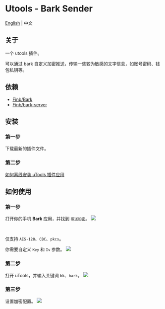 # Utools - Bark Sender

[English](../README.md) | 中文
## 关于
一个 utools 插件。

可以通过 bark 自定义加密推送，传输一些较为敏感的文字信息，如账号密码、钱包私钥等。

## 依赖
* [Finb/Bark](https://github.com/Finb/Bark) 
* [Finb/bark-server](https://github.com/Finb/bark-server) 

## 安装
### 第一步
下载最新的插件文件。

### 第二步
[如何离线安装 uTools 插件应用](https://www.u.tools/docs/guide/faq.html#%E5%A6%82%E4%BD%95%E7%A6%BB%E7%BA%BF%E5%AE%89%E8%A3%85-utools-%E6%8F%92%E4%BB%B6%E5%BA%94%E7%94%A8) 

## 如何使用
### 第一步 
打开你的手机 **Bark** 应用，并找到 `推送加密`。
![](https://fastly.jsdelivr.net/gh/Diomchen/PiCor/20241111111357.png) 

<br>

仅支持 `AES-128`、`CBC`、`pkcs`。

你需要自定义 `Key` 和 `Iv` 参数。
![](https://fastly.jsdelivr.net/gh/Diomchen/PiCor/20241111111509.png) 

### 第二步 
打开 uTools，并输入关键词 `bk`、`bark`。
![](https://fastly.jsdelivr.net/gh/Diomchen/PiCor/20241111111816.png) 


### 第三步
设置加密配置。
![](https://fastly.jsdelivr.net/gh/Diomchen/PiCor/20241111112434.png) 